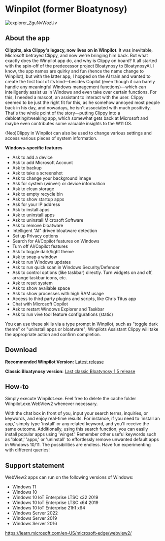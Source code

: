 # Winpilot (former Bloatynosy)

![explorer_ZguNvWozUv](https://github.com/builtbybel/Winpilot/assets/57478606/46e974d5-c00e-4f91-b261-4676b25e465f)

## About the app
**Clippits, aka Clippy's legacy, now lives on in Winpilot**. It was inevitable, Microsoft betrayed Clippy, and now we're bringing him back. But what exactly does the Winpilot app do, and why is Clippy on board? It all started with the spin-off of the predecessor project Bloatynosy to BloatynosyAI. I know, the app names are quirky and fun (hence the name change to Winpilot), but with the latter app, I hopped on the AI train and wanted to create the first tool of its kind—besides Copilot (even though it can barely handle any meaningful Windows management functions)—which can intelligently assist us in Windows and even take over certain functions. For this, I needed a mascot, an assistant to interact with the user. Clippy seemed to be just the right fit for this, as he somehow annoyed most people back in his day, and nowadays, he isn't associated with much positivity. That's the whole point of the story—putting Clippy into a debloating/tweaking app, which somewhat gets back at Microsoft and maybe even contributes some valuable insights to the W11 OS.

(Neo)Clippy in Winpilot can also be used to change various settings and access various pieces of system information. 

**Windows-specific features**
- Ask to add a device
- Ask to add Microsoft Account
- Ask to backup 
- Ask to take a screenshot
- Ask to change your background image
- Ask for system (winver) or device information
- Ask to clean storage
- Ask to empty recycle bin
- Ask to show startup apps
- Ask for your IP address
- Ask to install apps
- Ask to uninstall apps
- Ask to uninstall Microsoft Software 
- Ask to remove bloatware
- Intelligent "AI" driven bloatware detection
- Set up Privacy options
- Search for AI/Copilot features on Windows
- Turn off AI/Copilot features
- Ask to toggle dark/light theme
- Ask to snap a window
- Ask to run Windows updates
- Ask to run quick scan in Windows Security/Defender
- Ask to control options (like taskbar) directly. Turn widgets on and off, arrange taskbar icons, etc.
- Ask to reset system
- Ask to show available space
- Ask to show processes with high RAM usage
- Access to third party plugins and scripts, like Chris Titus app
- Chat with Microsoft Copilot
- Ask to restart Windows Explorer and Taskbar 
- Ask to run vive tool feature configurations (static)
  
You can use these skills via a type prompt in Winpilot, such as "toggle dark theme" or "uninstall apps or bloatware"; Winpilots Assistant Clippy will take the appropriate action and confirm completion.
  
## Download
**Recommended Winpilot Version:** [Latest release](https://github.com/builtbybel/Winpilot/releases)

**Classic Bloatynosy version:** [Last classic Bloatynosy 1.5 release](https://github.com/builtbybel/Bloatynosy/releases/tag/1.5.0)

## How-to
Simply execute Winpilot.exe. Feel free to delete the cache folder Winpilot.exe.WebView2 whenever necessary.

With the chat box in front of you, input your search terms, inquiries, or keywords, and enjoy real-time results. For instance, if you need to 'install an app,' simply type 'install' or any related keyword, and you'll receive the same outcome. Additionally, using this search function, you can easily install popular apps using 'winget.' Remember other useful keywords such as 'bloat,' 'appx,' or 'uninstall' to effortlessly remove unwanted default apps in Windows 10/11. The possibilities are endless. Have fun experimenting with different queries! 


## Support statement
WebView2 apps can run on the following versions of Windows:

- Windows 11
- Windows 10
- Windows 10 IoT Enterprise LTSC x32 2019
- Windows 10 IoT Enterprise LTSC x64 2019
- Windows 10 IoT Enterprise 21h1 x64
- Windows Server 2022
- Windows Server 2019
- Windows Server 2016

https://learn.microsoft.com/en-US/microsoft-edge/webview2/


